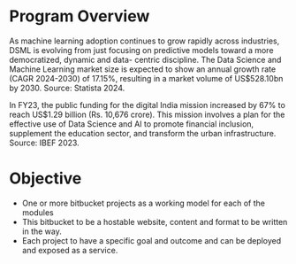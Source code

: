 # Program Overview
As machine learning adoption continues to grow rapidly across industries, DSML is evolving
from just focusing on predictive models toward a more democratized, dynamic and data-
centric discipline. The Data Science and Machine Learning market size is expected to show an
annual growth rate (CAGR 2024-2030) of 17.15%, resulting in a market volume of
US$528.10bn by 2030. Source: Statista 2024.

In FY23, the public funding for the digital India mission increased by 67% to reach US$1.29
billion (Rs. 10,676 crore). This mission involves a plan for the effective use of Data Science and
AI to promote financial inclusion, supplement the education sector, and transform the urban
infrastructure. Source: IBEF 2023.

# Objective
 - One or more bitbucket projects as a working model for each of the modules
 - This bitbucket to be a hostable website, content and format to be written in the way.
 - Each project to have a specific goal and outcome and can be deployed and exposed as a service.


